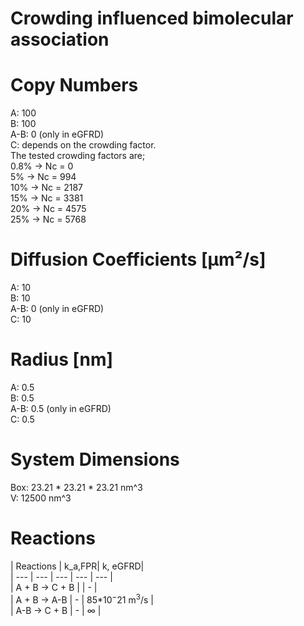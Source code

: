 # Crowding influenced bimolecular association

# Copy Numbers  
A: 100  
B: 100  
A-B: 0	(only in eGFRD)  
C: depends on the crowding factor.  
The tested crowding factors are;  
0.8% -> Nc = 0  
5%   -> Nc = 994  
10%  -> Nc = 2187  
15%  -> Nc = 3381  
20%  -> Nc = 4575  
25%  -> Nc = 5768  

# Diffusion Coefficients [µm²/s]  
A: 10  
B: 10  
A-B: 0  (only in eGFRD)  
C: 10  

# Radius [nm]  
A: 0.5  
B: 0.5  
A-B: 0.5  (only in eGFRD)  
C: 0.5  

# System Dimensions  
Box: 23.21 * 23.21 * 23.21 nm^3  
V: 12500 nm^3  

# Reactions
				
| Reactions | k_a,FPR| k, eGFRD|  
| --- | --- | --- | --- | --- |  
| A + B -> C + B |    | - |  
| A + B -> A-B | - | 85*$10^-21$ m$^3$/s |  
| A-B -> C + B | - | $\infty$ |  
